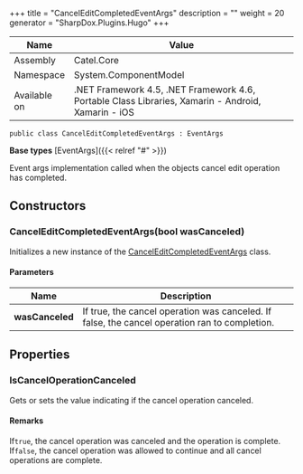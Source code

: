

+++
title = "CancelEditCompletedEventArgs" 
description = ""
weight = 20
generator = "SharpDox.Plugins.Hugo"
+++

Name|Value
---|---
Assembly|Catel.Core
Namespace|System.ComponentModel
Available on|.NET Framework 4.5, .NET Framework 4.6, Portable Class Libraries, Xamarin - Android, Xamarin - iOS

```
public class CancelEditCompletedEventArgs : EventArgs
```

**Base types**
[EventArgs]({{&lt; relref "#" &gt;}})

Event args implementation called when the objects cancel edit operation has completed.

## Constructors

### CancelEditCompletedEventArgs(bool wasCanceled)

Initializes a new instance of the [CancelEditCompletedEventArgs](#) class.

#### Parameters

Name|Description
---|---
**wasCanceled**|If true, the cancel operation was canceled. If false, the cancel operation ran to completion.

## Properties

### IsCancelOperationCanceled

Gets or sets the value indicating if the cancel operation canceled.

#### Remarks

If`true`, the cancel operation was canceled and the operation is complete. If`false`, the cancel operation was allowed to continue and all cancel operations are complete.

